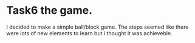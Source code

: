 # Task6 the game. 

I decided to make a simple ball/block game. The steps seemed like there were lots of new elements to learn but i thought it was achieveble.  
